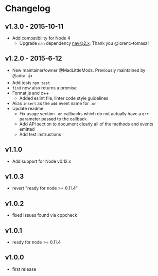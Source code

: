 # Changelog


## v1.3.0 - 2015-10-11

 - Add compatibility for Node 4
 	 - Upgrade `nan` dependency nav@2.x. Thank you @lorenc-tomasz!

## v1.2.0 - 2015-6-12

 - New maintainer/owner @MadLittleMods. Previously maintained by @adrai :+1:
 - Add tests `npm test`
 - `find` now also returns a promise
 - Format js and c++
 	 - Added eslint file, linter code style guidelines
 - Alias `insert` as the `add` event name for `.on`
 - Update readme
 	 - Fix usage section `.on` callbacks which do not actually have a `err` parameter passed to the callback
 	 - Add API section to document clearly all of the methods and events emitted
 	 - Add test instructions

## v1.1.0

 - Add support for Node v0.12.x

## v1.0.3

- revert "ready for node >= 0.11.4"

## v1.0.2

- fixed issues found via cppcheck

## v1.0.1

- ready for node >= 0.11.4

## v1.0.0

- first release